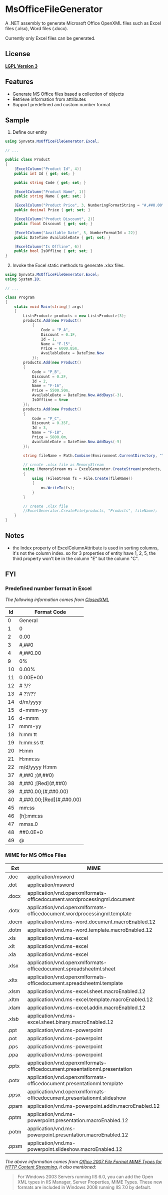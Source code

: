 MsOfficeFileGenerator
=====================

A .NET assembly to generate Microsoft Office OpenXML files such as Excel files (.xlsx), Word files (.docx).

Currently only Excel files can be generated.

## License
**[LGPL Version 3](https://github.com/Synvata/MsOfficeFileGenerator/blob/master/LICENSE)**

## Features
- Generate MS Office files based a collection of objects
- Retrieve information from attributes
- Support predefined and custom number format

## Sample
1. Define our entity
``` C#
using Synvata.MsOfficeFileGenerator.Excel;

// ...

public class Product
{
	[ExcelColumn("Product Id", 4)]
	public int Id { get; set; }

	public string Code { get; set; }

	[ExcelColumn("Product Name", 1)]
	public string Name { get; set; }

	[ExcelColumn("Product Price", 3, NumberingFormatString = "#,##0.00")]
	public decimal Price { get; set; }

	[ExcelColumn("Product Discount", 2)]
	public float Discount { get; set; }

	[ExcelColumn("Available Date", 5, NumberFormatId = 22)]
	public DateTime AvailableDate { get; set; }

	[ExcelColumn("Is Offline", 6)]
	public bool IsOffline { get; set; }
}
```
2. Invoke the Excel static methods to generate .xlsx files.
``` C#
using Synvata.MsOfficeFileGenerator.Excel;
using System.IO;

// ...

class Program
{
	static void Main(string[] args)
	{
		List<Product> products = new List<Product>(3);
		products.Add(new Product()
			{
				Code = "P_A",
				Discount = 0.1F,
				Id = 1,
				Name = "F-15",
				Price = 6000.85m,
				AvailableDate = DateTime.Now
			});
		products.Add(new Product()
		{
			Code = "P_B",
			Discount = 0.2F,
			Id = 2,
			Name = "F-16",
			Price = 5500.50m,
			AvailableDate = DateTime.Now.AddDays(-3),
			IsOffline = true
		});
		products.Add(new Product()
		{
			Code = "P_C",
			Discount = 0.35F,
			Id = 3,
			Name = "F-18",
			Price = 5800.0m,
			AvailableDate = DateTime.Now.AddDays(-5)
		});

		string fileName = Path.Combine(Environment.CurrentDirectory, "Test.xlsx");

		// create .xlsx file as MemoryStream
		using (MemoryStream ms = ExcelGenerator.CreateStream(products, "Products"))
		{
			using (FileStream fs = File.Create(fileName))
			{
				ms.WriteTo(fs);
			}
		}

		// create .xlsx file
		//ExcelGenerator.CreateFile(products, "Products", fileName);
	}
}

```

## Notes
- the Index property of ExcelColumnAttribute is used in sorting columns, it's not the column index. so for 3 properties of entity have 1, 2, 5, the third property won't be in the column "E" but the column "C".

## FYI
### Predefined number format in Excel
_The following information comes from [ClosedXML](https://closedxml.codeplex.com/wikipage?title=NumberFormatId%20Lookup%20Table&referringTitle=Styles%20-%20NumberFormat)_

Id	|	Format Code
---	|	---
0	|	General
1	|	0
2	|	0.00
3	|	#,##0
4	|	#,##0.00
9	|	0%
10	|	0.00%
11	|	0.00E+00
12	|	# ?/?
13	|	# ??/??
14	|	d/m/yyyy
15	|	d-mmm-yy
16	|	d-mmm
17	|	mmm-yy
18	|	h:mm tt
19	|	h:mm:ss tt
20	|	H:mm
21	|	H:mm:ss
22	|	m/d/yyyy H:mm
37	|	#,##0 ;(#,##0)
38	|	#,##0 ;\[Red\](#,##0)
39	|	#,##0.00;(#,##0.00)
40	|	#,##0.00;\[Red\](#,##0.00)
45	|	mm:ss
46	|	[h]:mm:ss
47	|	mmss.0
48	|	##0.0E+0
49	|	@

### MIME for MS Office Files
Ext	|	MIME
---	|	---
.doc	|	application/msword
.dot	|	application/msword
.docx	|	application/vnd.openxmlformats-officedocument.wordprocessingml.document
.dotx	|	application/vnd.openxmlformats-officedocument.wordprocessingml.template
.docm	|	application/vnd.ms-word.document.macroEnabled.12
.dotm	|	application/vnd.ms-word.template.macroEnabled.12
.xls	|	application/vnd.ms-excel
.xlt	|	application/vnd.ms-excel
.xla	|	application/vnd.ms-excel
.xlsx	|	application/vnd.openxmlformats-officedocument.spreadsheetml.sheet
.xltx	|	application/vnd.openxmlformats-officedocument.spreadsheetml.template
.xlsm	|	application/vnd.ms-excel.sheet.macroEnabled.12
.xltm	|	application/vnd.ms-excel.template.macroEnabled.12
.xlam	|	application/vnd.ms-excel.addin.macroEnabled.12
.xlsb	|	application/vnd.ms-excel.sheet.binary.macroEnabled.12
.ppt	|	application/vnd.ms-powerpoint
.pot	|	application/vnd.ms-powerpoint
.pps	|	application/vnd.ms-powerpoint
.ppa	|	application/vnd.ms-powerpoint
.pptx	|	application/vnd.openxmlformats-officedocument.presentationml.presentation
.potx	|	application/vnd.openxmlformats-officedocument.presentationml.template
.ppsx	|	application/vnd.openxmlformats-officedocument.presentationml.slideshow
.ppam	|	application/vnd.ms-powerpoint.addin.macroEnabled.12
.pptm	|	application/vnd.ms-powerpoint.presentation.macroEnabled.12
.potm	|	application/vnd.ms-powerpoint.presentation.macroEnabled.12
.ppsm	|	application/vnd.ms-powerpoint.slideshow.macroEnabled.12

_The above information comes from [Office 2007 File Format MIME Types for HTTP Content Streaming](http://blogs.msdn.com/b/vsofficedeveloper/archive/2008/05/08/office-2007-open-xml-mime-types.aspx), it also mentioned:_
>  For Windows 2003 Servers running IIS 6.0, you can add the Open XML types in IIS Manager, Server Properties, MIME Types.  These new formats are included in Windows 2008 running IIS 7.0 by default.

